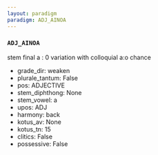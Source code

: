 ```yaml
---
layout: paradigm
paradigm: ADJ_AINOA
---
```

### ` ADJ_AINOA `

stem final a : 0 variation with colloquial a:o chance
* grade_dir: weaken
* plurale_tantum: False
* pos: ADJECTIVE
* stem_diphthong: None
* stem_vowel: a
* upos: ADJ
* harmony: back
* kotus_av: None
* kotus_tn: 15
* clitics: False
* possessive: False
